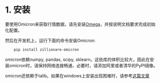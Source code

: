 
# 1. 安装

要使用Omicron来获取行情数据，请先安装[Omega](https://pypi.org/project/zillionare-omega/)，并按说明文档要求完成初始化配置。

然后在开发机上，运行下面的命令安装Omicron:

``` bash
    pip install zillionare-omicron
```

omicron依赖numpy, pandas, scipy, sklearn。这些库的体积比较大，因此在安装omicron时，请保持网络连接畅通，必要时，请添加阿里或者清华的PyPI镜像。

omicron还依赖于talib。如果在windows上安装出现困难时，请参考[这篇文章](https://blog.quantinsti.com/install-ta-lib-python)
